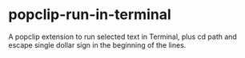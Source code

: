 # popclip-run-in-terminal
A popclip extension to run selected text in Terminal, plus cd path and escape single dollar sign in the beginning of the lines.
